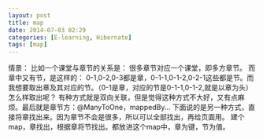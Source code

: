 ```yaml
---
layout: post
title: map
date: 2014-07-03 02:29
categories: [E-learning, Hibernate]
tags: [map]
---
```

情景：
比如一个课堂与章节的关系是：
很多章节对应一个课堂，即多方章节。
而章中又有节，是这样的：
0-1,0-2,0-3都是章，0-1-1,0-1-2,0-2-1这些都是节。而我想要取出章及其对应的节。（0-1是章，对应的节是0-1-1,0-1-2,就是以章为头）
怎么样取出呢？
有种方式就是双向关联，但是觉得这种方式不大好，又有点麻烦。最后就是章节方：@ManyToOne，mappedBy...
下面说的是另一种方式，直接将章找出来。因为章节不会是很多，所以可以全部找出，再给页面用。
建个map，章找出，根据章将节找出。都放进这个map中，章为键，节为值。

